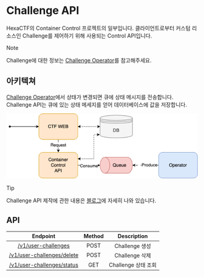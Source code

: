 # Challenge API

HexaCTF의 Container Control 프로젝트의 일부입니다. 
클라이언트로부터 커스텀 리소스인 Challenge를 제어하기 위해 사용되는 Control API입니다.

> [!NOTE]  
> Challenge에 대한 정보는 [Challenge Operator](https://github.com/HexaCTF/challenge-operator)를 참고해주세요.

## 아키텍쳐

[Challenge Operator](https://github.com/HexaCTF/challenge-operator)에서 상태가 변경되면 큐에 상태 메시지를 전송합니다. Challenge API는 큐에 있는 상태 메세지를 얻어 데이터베이스에 값을 저장합니다.

![시스템 구성도](./imgs/image.png)

> [!TIP]  
> Challenge API 제작에 관한 내용은 [블로그](https://medium.com/s0okju-tech/hexactf-10-%EC%95%84%ED%82%A4%ED%85%8D%EC%B3%90-%EC%84%A4%EA%B3%84-%EB%B0%8F-challenge-control-api-%EC%A0%9C%EC%9E%91-7eac7a44fc5c)에 자세히 나와 있습니다.

## API

|                          Endpoint                           | Method |     Description     |
| :---------------------------------------------------------: | :----: | :-----------------: |
|        [/v1/user-challenges](./md/user-challenge.md)        |  POST  |   Challenge 생성    |
| [/v1/user-challenges/delete](./md/user-challenge-delete.md) |  POST  |   Challenge 삭제    |
| [/v1/user-challenges/status](./md/user-challenge-status.md) |  GET   | Challenge 상태 조회 |


